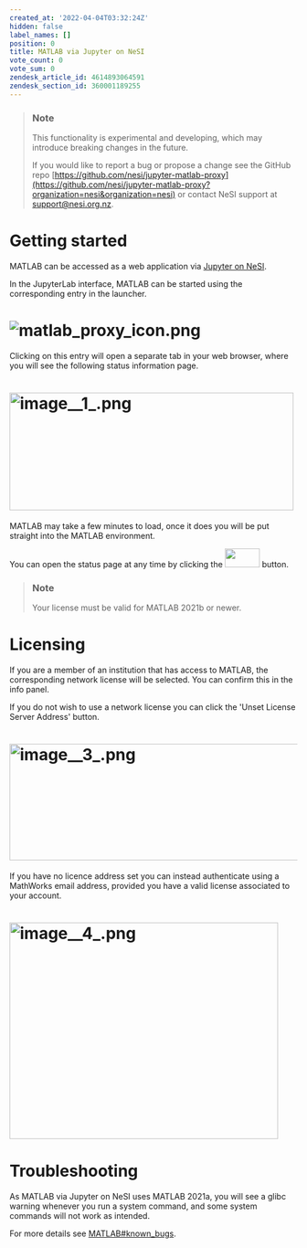 ```yaml
---
created_at: '2022-04-04T03:32:24Z'
hidden: false
label_names: []
position: 0
title: MATLAB via Jupyter on NeSI
vote_count: 0
vote_sum: 0
zendesk_article_id: 4614893064591
zendesk_section_id: 360001189255
---
```


> ### Note
>
> This functionality is experimental and developing, which may introduce
> breaking changes in the future.
>
> If you would like to report a bug or propose a change see the GitHub
> repo
> [https://github.com/nesi/jupyter-matlab-proxy](https://github.com/nesi/jupyter-matlab-proxy?organization=nesi&organization=nesi)
> or contact NeSI support at <support@nesi.org.nz>.

# Getting started

MATLAB can be accessed as a web application via [Jupyter on
NeSI](https://support.nesi.org.nz/hc/en-gb/articles/360001555615).

In the JupyterLab interface, MATLAB can be started using the
corresponding entry in the launcher.

# ![matlab\_proxy\_icon.png](mkdocs_repo/includes/images/matlab_proxy_icon.png)

Clicking on this entry will open a separate tab in your web browser,
where you will see the following status information page.

# <img src="mkdocs_repo/includes/images/image__1_.png" alt="image__1_.png" width="497" height="206" />

MATLAB may take a few minutes to load, once it does you will be put
straight into the MATLAB environment. 

You can open the status page at any time by clicking the
[<img src="mkdocs_repo/includes/images/tools_icon.png" width="61" height="33" />](https://github.com/mathworks/jupyter-matlab-proxy/raw/main/img/tools_icon.png)
button.

> ### Note
>
> Your license must be valid for MATLAB 2021b or newer.

# Licensing

If you are a member of an institution that has access to MATLAB, the
corresponding network license will be selected. You can confirm this in
the info panel.

If you do not wish to use a network license you can click the 'Unset
License Server Address' button.

# <img src="mkdocs_repo/includes/images/image__3_.png" alt="image__3_.png" width="517" height="204" />

If you have no licence address set you can instead authenticate using a
MathWorks email address, provided you have a valid license associated to
your account.

# <img src="mkdocs_repo/includes/images/image__4_.png" alt="image__4_.png" width="470" height="379" />

# Troubleshooting

As MATLAB via Jupyter on NeSI uses MATLAB 2021a, you will see a glibc
warning whenever you run a system command, and some system commands will
not work as intended.

For more details see
[MATLAB\#known\_bugs](https://support.nesi.org.nz/hc/en-gb/articles/212639047#known_bugs).

 

 
